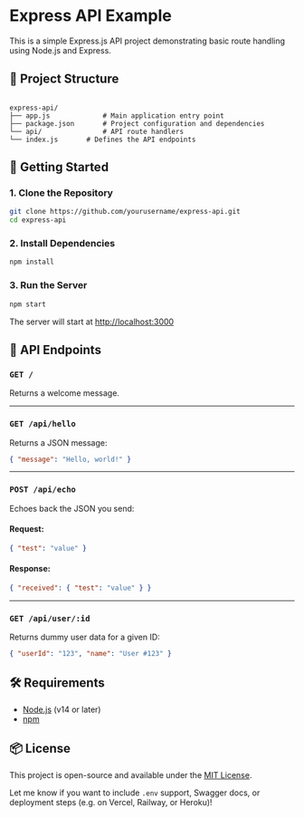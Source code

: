 
# Express API Example

This is a simple Express.js API project demonstrating basic route handling using Node.js and Express.

## 📁 Project Structure

```

express-api/
├── app.js             # Main application entry point
├── package.json       # Project configuration and dependencies
└── api/               # API route handlers
└── index.js       # Defines the API endpoints

````

## 🚀 Getting Started

### 1. Clone the Repository

```bash
git clone https://github.com/yourusername/express-api.git
cd express-api
````

### 2. Install Dependencies

```bash
npm install
```

### 3. Run the Server

```bash
npm start
```

The server will start at [http://localhost:3000](http://localhost:3000)

## 📡 API Endpoints

### `GET /`

Returns a welcome message.

---

### `GET /api/hello`

Returns a JSON message:

```json
{ "message": "Hello, world!" }
```

---

### `POST /api/echo`

Echoes back the JSON you send:

#### Request:

```json
{ "test": "value" }
```

#### Response:

```json
{ "received": { "test": "value" } }
```

---

### `GET /api/user/:id`

Returns dummy user data for a given ID:

```json
{ "userId": "123", "name": "User #123" }
```

## 🛠 Requirements

* [Node.js](https://nodejs.org/) (v14 or later)
* [npm](https://www.npmjs.com/)

## 📦 License

This project is open-source and available under the [MIT License](LICENSE).


Let me know if you want to include `.env` support, Swagger docs, or deployment steps (e.g. on Vercel, Railway, or Heroku)!

